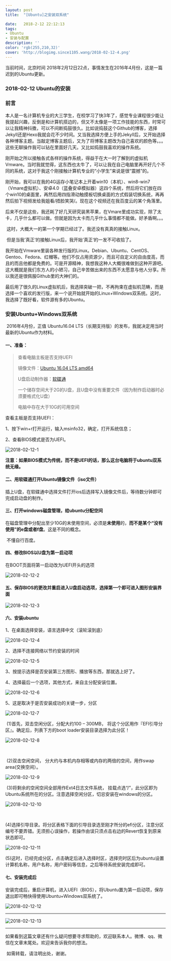 ```yaml
---
layout: post
title:  "[Ubuntu]之安装双系统"

date:   2018-2-12 22:12:13
tags:
- Ubuntu
- 安装与配置
description: ''
color: 'rgb(255,210,32)'
cover: 'http://blogimg.since1105.wang/2018-02-12-4.png'
---
```


当前时间，北京时间 2018年2月12日22点，事情发生在2016年4月份，这是一篇迟到的Ubuntu更新。



### 2018-02-12 Ubuntu的安装



### 前言

​	本人是一名计算机专业的大三学生，在校学习了快3年了，感觉专业课程很少能让我提起兴趣，反倒是和计算机搭边的，但又不太像是一项工作技能的东西，时常可以让我精神抖擞，可以不间断捣鼓很久。比如说捣鼓这个Github的博客，选择Jekyll还是Hexo我就会花不少时间。又当我选择方便上手的Jekyll后，又开始选择各种博客主题。当敲定博客主题后，又为了将博客主题改为自己喜欢的颜色等。。。这些无聊操作我可以钻在里面好几天。又比如捣鼓我喜欢的操作系统。

​	刚开始之所以接触各式各样的操作系统，得益于在大一时了解到的虚拟机Vmware。当时我就觉得，这东西也太牛了，可以让我在自己电脑里再开好几个不同的系统，这对于我这个刚接触计算机专业的“小学生”来说是很“震撼”的。

​	刚开始，我可以在我的4G运存小笔记本上开着win10（本机）、win8-win7（Vmare虚拟机）、安卓4.0（蓝叠安卓模拟器）这四个系统，然后将它们放在四个win10的桌面里，再然后用四指滑动触摸板切换桌面的方式假装切换系统，再再然后拍下视频发给我姐看/捂脸笑哭/。现在这个视频还在我百度云的某个角落里。

​	后来不仅是这些，我还耗了好几天研究装黑苹果，在Vmare里成功实现，除了太卡，几乎什么都可以做。但就是因为太卡而几乎什么事情都不能做。好矛盾啊。。。

​	这时，大概大一的第一个学期已经过了。我还没有真真的接触Linux。

​	但是当我’真正‘的接触Linux后，我开始’真正‘的一发不可收拾了。

​	我开始在Vmware里装各种发行版的Linux。Debian、Ubuntu、CentOS、Gentoo、Fedora、红帽等。他们不仅占用资源少，而且可自定义的自由度高，而且的而且他都是免费的。可是开源精神，我想我这种人大概很难做到这种开源吧。这大概就是我们东方人的小陋习，自己辛苦做出来的东西不太愿意与他人分享。所以我还是很佩服Github里的大神们的。

​	最后用了很久的Linux虚拟机后，我选择突破一把，不再拘束在虚拟机范畴，而是选择一个喜欢的发行版，来一个说开始就开始的Linux+Windows双系统。这时，我选择了既好看，软件源有多的Ubuntu。​



### 安装Ubuntu+Windows双系统



​	2016年4月份，正值 Ubuntu16.04 LTS（长期支持版）的发布，我就决定用当时最新的Ubuntu作为材料。



#### 一、准备：

> 查看电脑主板是否支持UEFI
>
> 镜像文件：[Ubuntu 16.04 LTS amd64](https://www.ubuntu.com/download/desktop/contribute?version=16.04.3&architecture=amd64)
>
> U盘启动制作器：[软碟通](https://cn.ultraiso.net/)
>
> 一个储存空间大于2G的U盘，且U盘中没有重要文件（因为制作启动器时必须要格式化U盘）
>
> 电脑中存在大于10G的可用空间

查看主板是否支持UEFI：

1、按下win+r打开运行，输入msinfo32，确定，打开系统信息；

2、查看BIOS模式是否为UEFI。

![2018-02-12-1](http://blogimg.since1105.wang/2018-02-12-1.png)

**注意：如果BIOS模式为传统，而不是UEFI的话，那么这台电脑将于ubuntu双系统无缘。**



#### 二、用软碟通打开Ubuntu镜像文件（iso文件）

​	插上U盘，在软碟通中选择文件打开ios后选择写入镜像文件后，等待数分钟即可完成启动盘的制作。



#### 三、打开windows磁盘管理，给ubuntu分配空间

​	在磁盘管理中分配出至少10G的未使用空间，必须是**未使用**的，**而不是某个“没有使用”的e盘或者f盘**。这是不同的概念。

​	不懂自行百度。



#### 四、修改BIOS以U盘为第一启动项

在BOOT页面将第一启动改为UEFI开头的选项

![2018-02-12-2](http://blogimg.since1105.wang/2018-02-12-2.png)



#### 五、保存BIOS的更改并重启进入U盘启动选项，选择第一个即可进入图形安装界面

![2018-02-12-3](http://blogimg.since1105.wang/2018-02-12-3.png)



#### 六、安装ubuntu

1、在桌面选择安装，语言选择中文（滚轮滚到底）

![2018-02-12-4](http://blogimg.since1105.wang/2018-02-12-4.png)



2、选择不连接网络以节约安装的时间

![2018-02-12-5](http://blogimg.since1105.wang/2018-02-12-5.png)



3、按提示选择是否安装第三方图形、播放等东西，那就选上好了。



4、选择最后一个选项，其他方式，来自主分配安装位置。

![2018-02-12-6](http://blogimg.since1105.wang/2018-02-12-6.png)



5、这是取决于是否安装成功的关键一步，分区

![2018-02-12-7](http://blogimg.since1105.wang/2018-02-12-7.png)



​	(1)首先，双击空闲分区，分配大约100 – 300MB， 将这个分区用作『EFI引导分区』。确定后，列表下方的boot loader安装目录选择为此分区！

![2018-02-12-8](http://blogimg.since1105.wang/2018-02-12-8.png)

​

​	(2)双击空闲空间， 分大约与本机内存相等或内存的两倍的空间，用作swap area(交换空间）。

![2018-02-12-9](http://blogimg.since1105.wang/2018-02-12-9.png)



​	(3)将剩余的空闲空间全部用作Ext4日志文件系统， 挂载点选“/”，此分区即为Ubuntu系统所在的分区。注意选择空闲分区，切忌安装在windows的分区。

![2018-02-12-10](http://blogimg.since1105.wang/2018-02-12-10.png)

​

​	(4)选择引导目录。将分区表格下面的引导目录选至刚才所分的efi分区，注意分区编号不要弄错。无须担心误操作，若操作由误只须点击右边的Revert恢复到原来状态即可。

![2018-02-12-11](http://blogimg.since1105.wang/2018-02-12-11.png)



​	(5)这时，已经完成分区，点击确定后进入选择时区，选择完时区后为ubuntu设置计算机名称，用户名称，用户密码等信息，之后等待系统安装完成即可。



#### 七、安装完成后

​	安装完成后，重启计算机，进入UEFI（BIOS），将Ubuntu置为第一启动项，保存退出即可畅快得使用Ubuntu+Windows双系统了。

![2018-02-12-12](http://blogimg.since1105.wang/2018-02-12-12.png)



--------

![2018-02-12-13](http://blogimg.since1105.wang/2018-02-12-13.png)

---------------

​	如果看到这篇文章还有什么疑问想要寻求帮助的，欢迎联系本人。微博、qq、微信在文章末尾处。欢迎来告诉我你的想法。

​	如需转载，请注明出处，谢谢。
